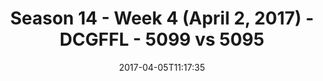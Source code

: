 ---
title: Season 14 - Week 4 (April 2, 2017) - DCGFFL - 5099 vs 5095
teams_score:
- team: 5099
  score:
- team: 5095
  score: 48
mvp: Andy H. & Craig
game-ball: Randy & Dylan
season: 14
week: 4
date: '2017-04-05T11:17:35'
pageid: season-14-week-4-april-2-2017-5099-vs-5095
---